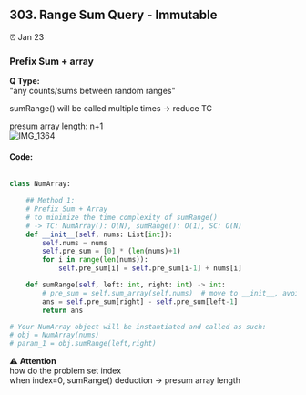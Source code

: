 ## 303. Range Sum Query - Immutable

:alarm_clock: Jan 23

### Prefix Sum + array

**Q Type:**\
"any counts/sums between random ranges"

sumRange() will be called multiple times -> reduce TC

presum array length: n+1\
![IMG_1364](https://user-images.githubusercontent.com/51430523/214102583-413907f0-7b08-4572-94df-720f3bef6bb4.jpg)


#### Code:
```python

class NumArray:

    ## Method 1:
    # Prefix Sum + Array
    # to minimize the time complexity of sumRange() 
    # -> TC: NumArray(): O(N), sumRange(): O(1), SC: O(N)
    def __init__(self, nums: List[int]):
        self.nums = nums
        self.pre_sum = [0] * (len(nums)+1)
        for i in range(len(nums)):
            self.pre_sum[i] = self.pre_sum[i-1] + nums[i]

    def sumRange(self, left: int, right: int) -> int:
        # pre_sum = self.sum_array(self.nums)  # move to __init__, avoid call multiple times here.
        ans = self.pre_sum[right] - self.pre_sum[left-1]
        return ans

# Your NumArray object will be instantiated and called as such:
# obj = NumArray(nums)
# param_1 = obj.sumRange(left,right)

```

:warning: **Attention**\
how do the problem set index\
when index=0, sumRange() deduction -> presum array length
